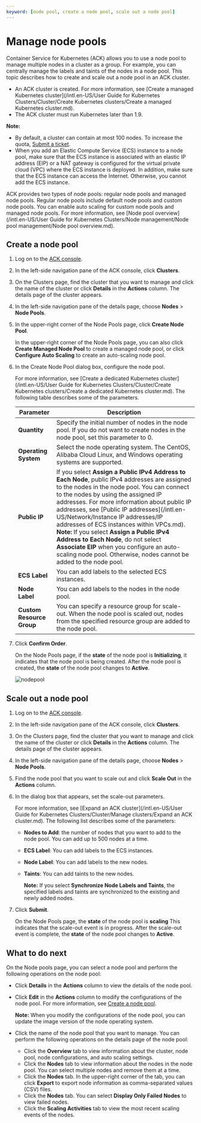 ```yaml
---
keyword: [node pool, create a node pool, scale out a node pool]
---
```


# Manage node pools

Container Service for Kubernetes \(ACK\) allows you to use a node pool to manage multiple nodes in a cluster as a group. For example, you can centrally manage the labels and taints of the nodes in a node pool. This topic describes how to create and scale out a node pool in an ACK cluster.

-   An ACK cluster is created. For more information, see [Create a managed Kubernetes cluster](/intl.en-US/User Guide for Kubernetes Clusters/Cluster/Create Kubernetes clusters/Create a managed Kubernetes cluster.md).
-   The ACK cluster must run Kubernetes later than 1.9.

**Note:**

-   By default, a cluster can contain at most 100 nodes. To increase the quota, [Submit a ticket](https://workorder-intl.console.aliyun.com/console.htm).
-   When you add an Elastic Compute Service \(ECS\) instance to a node pool, make sure that the ECS instance is associated with an elastic IP address \(EIP\) or a NAT gateway is configured for the virtual private cloud \(VPC\) where the ECS instance is deployed. In addition, make sure that the ECS instance can access the Internet. Otherwise, you cannot add the ECS instance.

ACK provides two types of node pools: regular node pools and managed node pools. Regular node pools include default node pools and custom node pools. You can enable auto scaling for custom node pools and managed node pools. For more information, see [Node pool overview](/intl.en-US/User Guide for Kubernetes Clusters/Node management/Node pool management/Node pool overview.md).

## Create a node pool

1.  Log on to the [ACK console](https://cs.console.aliyun.com).

2.  In the left-side navigation pane of the ACK console, click **Clusters**.

3.  On the Clusters page, find the cluster that you want to manage and click the name of the cluster or click **Details** in the **Actions** column. The details page of the cluster appears.

4.  In the left-side navigation pane of the details page, choose **Nodes** \> **Node Pools**.

5.  In the upper-right corner of the Node Pools page, click **Create Node Pool**.

    In the upper-right corner of the Node Pools page, you can also click **Create Managed Node Pool** to create a managed node pool, or click **Configure Auto Scaling** to create an auto-scaling node pool.

6.  In the Create Node Pool dialog box, configure the node pool.

    For more information, see [Create a dedicated Kubernetes cluster](/intl.en-US/User Guide for Kubernetes Clusters/Cluster/Create Kubernetes clusters/Create a dedicated Kubernetes cluster.md). The following table describes some of the parameters.

    |Parameter|Description|
    |---------|-----------|
    |**Quantity**|Specify the initial number of nodes in the node pool. If you do not want to create nodes in the node pool, set this parameter to 0.|
    |**Operating System**|Select the node operating system. The CentOS, Alibaba Cloud Linux, and Windows operating systems are supported.|
    |**Public IP**|If you select **Assign a Public IPv4 Address to Each Node**, public IPv4 addresses are assigned to the nodes in the node pool. You can connect to the nodes by using the assigned IP addresses. For more information about public IP addresses, see [Public IP addresses](/intl.en-US/Network/Instance IP addresses/IP addresses of ECS instances within VPCs.md). **Note:** If you select **Assign a Public IPv4 Address to Each Node**, do not select **Associate EIP** when you configure an auto-scaling node pool. Otherwise, nodes cannot be added to the node pool. |
    |**ECS Label**|You can add labels to the selected ECS instances.|
    |**Node Label**|You can add labels to the nodes in the node pool.|
    |**Custom Resource Group**|You can specify a resource group for scale-out. When the node pool is scaled out, nodes from the specified resource group are added to the node pool.|

7.  Click **Confirm Order**.

    On the Node Pools page, if the **state** of the node pool is **Initializing**, it indicates that the node pool is being created. After the node pool is created, the **state** of the node pool changes to **Active**.

    ![nodepool](https://static-aliyun-doc.oss-accelerate.aliyuncs.com/assets/img/en-US/5365359951/p95881.png)


## Scale out a node pool

1.  Log on to the [ACK console](https://cs.console.aliyun.com).

2.  In the left-side navigation pane of the ACK console, click **Clusters**.

3.  On the Clusters page, find the cluster that you want to manage and click the name of the cluster or click **Details** in the **Actions** column. The details page of the cluster appears.

4.  In the left-side navigation pane of the details page, choose **Nodes** \> **Node Pools**.

5.  Find the node pool that you want to scale out and click **Scale Out** in the **Actions** column.

6.  In the dialog box that appears, set the scale-out parameters.

    For more information, see [Expand an ACK cluster](/intl.en-US/User Guide for Kubernetes Clusters/Cluster/Manage clusters/Expand an ACK cluster.md). The following list describes some of the parameters:

    -   **Nodes to Add**: the number of nodes that you want to add to the node pool. You can add up to 500 nodes at a time.
    -   **ECS Label**: You can add labels to the ECS instances.
    -   **Node Label**: You can add labels to the new nodes.
    -   **Taints**: You can add taints to the new nodes.

        **Note:** If you select **Synchronize Node Labels and Taints**, the specified labels and taints are synchronized to the existing and newly added nodes.

7.  Click **Submit**.

    On the Node Pools page, the **state** of the node pool is **scaling** This indicates that the scale-out event is in progress. After the scale-out event is complete, the **state** of the node pool changes to **Active**.


## What to do next

On the Node pools page, you can select a node pool and perform the following operations on the node pool:

-   Click **Details** in the **Actions** column to view the details of the node pool.
-   Click **Edit** in the **Actions** column to modify the configurations of the node pool. For more information, see [Create a node pool](#section_eq0_lmv_4a7).

    **Note:** When you modify the configurations of the node pool, you can update the image version of the node operating system.

-   Click the name of the node pool that you want to manage. You can perform the following operations on the details page of the node pool:
    -   Click the **Overview** tab to view information about the cluster, node pool, node configurations, and auto scaling settings.
    -   Click the **Nodes** tab to view information about the nodes in the node pool. You can select multiple nodes and remove them at a time.
    -   Click the **Nodes** tab. In the upper-right corner of the tab, you can click **Export** to export node information as comma-separated values \(CSV\) files.
    -   Click the **Nodes** tab. You can select **Display Only Failed Nodes** to view failed nodes.
    -   Click the **Scaling Activities** tab to view the most recent scaling events of the nodes.

